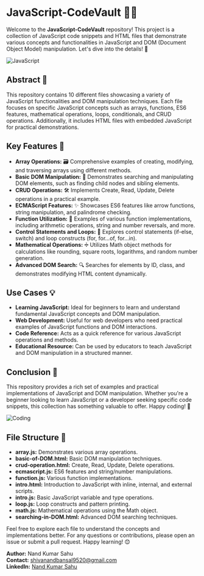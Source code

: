# JavaScript-CodeVault 📂✨

Welcome to the **JavaScript-CodeVault** repository! This project is a collection of JavaScript code snippets and HTML files that demonstrate various concepts and functionalities in JavaScript and DOM (Document Object Model) manipulation. Let's dive into the details! 🚀

![JavaScript](https://media.giphy.com/media/ln7z2eWriiQAllfVcn/giphy.gif)

## Abstract 📜

This repository contains 10 different files showcasing a variety of JavaScript functionalities and DOM manipulation techniques. Each file focuses on specific JavaScript concepts such as arrays, functions, ES6 features, mathematical operations, loops, conditionals, and CRUD operations. Additionally, it includes HTML files with embedded JavaScript for practical demonstrations.

## Key Features 🌟

- **Array Operations:** 🗃️ Comprehensive examples of creating, modifying, and traversing arrays using different methods.
- **Basic DOM Manipulation:** 📝 Demonstrates searching and manipulating DOM elements, such as finding child nodes and sibling elements.
- **CRUD Operations:** 🛠️ Implements Create, Read, Update, Delete operations in a practical example.
- **ECMAScript Features:** ✨ Showcases ES6 features like arrow functions, string manipulation, and palindrome checking.
- **Function Utilization:** 🔄 Examples of various function implementations, including arithmetic operations, string and number reversals, and more.
- **Control Statements and Loops:** 🔁 Explores control statements (if-else, switch) and loop constructs (for, for...of, for...in).
- **Mathematical Operations:** ➗ Utilizes Math object methods for calculations like rounding, square roots, logarithms, and random number generation.
- **Advanced DOM Search:** 🔍 Searches for elements by ID, class, and demonstrates modifying HTML content dynamically.

## Use Cases 💡

- **Learning JavaScript:** Ideal for beginners to learn and understand fundamental JavaScript concepts and DOM manipulation.
- **Web Development:** Useful for web developers who need practical examples of JavaScript functions and DOM interactions.
- **Code Reference:** Acts as a quick reference for various JavaScript operations and methods.
- **Educational Resource:** Can be used by educators to teach JavaScript and DOM manipulation in a structured manner.

## Conclusion 🏁

This repository provides a rich set of examples and practical implementations of JavaScript and DOM manipulation. Whether you're a beginner looking to learn JavaScript or a developer seeking specific code snippets, this collection has something valuable to offer. Happy coding! 🎉

![Coding](https://media.giphy.com/media/ZVik7pBtu9dNS/giphy.gif)

## File Structure 📁

- **array.js:** Demonstrates various array operations.
- **basic-of-DOM.html:** Basic DOM manipulation techniques.
- **crud-operation.html:** Create, Read, Update, Delete operations.
- **ecmascript.js:** ES6 features and string/number manipulations.
- **function.js:** Various function implementations.
- **intro.html:** Introduction to JavaScript with inline, internal, and external scripts.
- **intro.js:** Basic JavaScript variable and type operations.
- **loop.js:** Loop constructs and pattern printing.
- **math.js:** Mathematical operations using the Math object.
- **searching-in-DOM.html:** Advanced DOM searching techniques.

Feel free to explore each file to understand the concepts and implementations better. For any questions or contributions, please open an issue or submit a pull request. Happy learning! 😊

**Author:** Nand Kumar Sahu  
**Contact:** shivanandbansal9520@gmail.com  
**LinkedIn:** [Nand Kumar Sahu](https://www.linkedin.com/in/nandkumarsahu1234)
